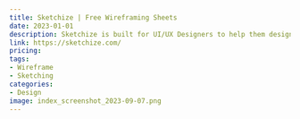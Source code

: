 ```yaml
---
title: Sketchize | Free Wireframing Sheets
date: 2023-01-01
description: Sketchize is built for UI/UX Designers to help them design lovely apps for mobile, tablet, and desktop devices. 
link: https://sketchize.com/
pricing: 
tags: 
- Wireframe
- Sketching
categories: 
- Design 
image: index_screenshot_2023-09-07.png
---
```

